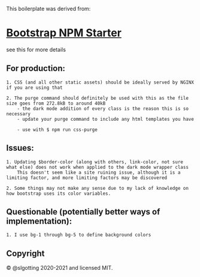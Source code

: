 This boilerplate was derived from:

# [Bootstrap NPM Starter](https://github.com/twbs/bootstrap-npm-starter/tree/v5)

see this for more details



## For production:

    1. CSS (and all other static assets) should be ideally served by NGINX if you are using that

    2. The purge command should definitely be used with this as the file size goes from 272.8kB to around 40kB
        - the dark mode addition of every class is the reason this is so necessary
        - update your purge command to include any html templates you have

        - use with $ npm run css-purge

## Issues:

    1. Updating $border-color (along with others, link-color, not sure what else) does not work when applied to the dark mode wrapper class
        This doesn't seem like a site ruining issue, although it is a limiting factor, and more limiting factors may be discovered

    2. Some things may not make any sense due to my lack of knowledge on how bootstrap uses its color variables.


## Questionable (potentially better ways of implementation):

    1. I use bg-1 through bg-5 to define background colors


## Copyright

&copy; @slgotting 2020-2021 and licensed MIT.
